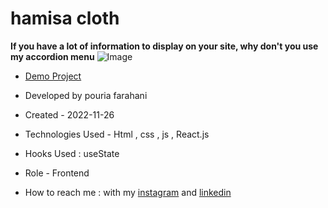 # hamisa cloth

**If you have a lot of information to display on your site, why don't you use my accordion menu**
![Image](https://github.com/user-attachments/assets/ca9729c7-60f8-47a8-a163-331e1705f43b)




- [Demo Project](https://pouria-farahani-developer.github.io/Accordion-Menu-By-React/)

- Developed by pouria farahani

- Created - 2022-11-26

- Technologies Used - Html , css , js , React.js

- Hooks Used : useState 

- Role - Frontend

- How to reach me : with my [instagram](https://www.instagram.com/pouria_farahani_developer) and [linkedin](https://www.linkedin.com/in/pouria-farahani-developer)
